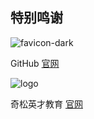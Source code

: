 ## 特别鸣谢

![favicon-dark](https://user-images.githubusercontent.com/96185337/147475561-f1fb7ac0-9f67-43c1-81b7-e812c414f809.png)

GitHub [官网](https://www.github.com)

![logo](https://user-images.githubusercontent.com/96185337/147475577-0ff4e015-d4c9-481f-81e1-41ebd0239e69.png)

奇松英才教育 [官网](http://cqcodeai.com)


